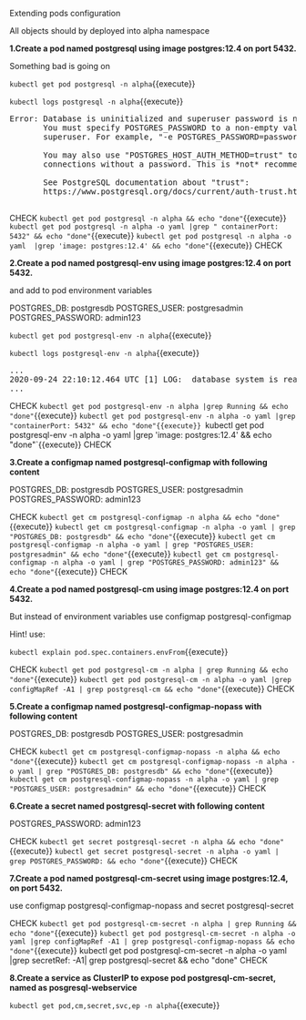 Extending pods configuration

All objects should by deployed into alpha namespace

**1.Create a pod named postgresql using image postgres:12.4 on port 5432.**

Something bad is going on

`kubectl get pod postgresql -n alpha`{{execute}}

`kubectl logs postgresql -n alpha`{{execute}}

<pre>
Error: Database is uninitialized and superuser password is not specified.
       You must specify POSTGRES_PASSWORD to a non-empty value for the
       superuser. For example, "-e POSTGRES_PASSWORD=password" on "docker run".

       You may also use "POSTGRES_HOST_AUTH_METHOD=trust" to allow all
       connections without a password. This is *not* recommended.

       See PostgreSQL documentation about "trust":
       https://www.postgresql.org/docs/current/auth-trust.html

</pre>


CHECK
`kubectl get pod postgresql -n alpha && echo "done"`{{execute}}
`kubectl get pod postgresql -n alpha -o yaml |grep " containerPort: 5432" && echo "done"`{{execute}}
`kubectl get pod postgresql -n alpha -o yaml  |grep 'image: postgres:12.4' && echo "done"`{{execute}}
CHECK

**2.Create a pod named postgresql-env using image postgres:12.4 on port 5432.**

and add to pod environment variables

POSTGRES_DB: postgresdb
POSTGRES_USER: postgresadmin
POSTGRES_PASSWORD: admin123

`kubectl get pod postgresql-env -n alpha`{{execute}}

`kubectl logs postgresql-env -n alpha`{{execute}}

<pre>
...
2020-09-24 22:10:12.464 UTC [1] LOG:  database system is ready to accept connections
...
</pre>


CHECK
`kubectl get pod postgresql-env -n alpha |grep Running && echo "done"`{{execute}}
`kubectl get pod postgresql-env -n alpha -o yaml |grep "containerPort: 5432" && echo "done"{{execute}}
`kubectl get pod postgresql-env -n alpha -o yaml  |grep 'image: postgres:12.4' && echo "done"`{{execute}}
CHECK


**3.Create a configmap named postgresql-configmap with following content**

POSTGRES_DB: postgresdb
POSTGRES_USER: postgresadmin
POSTGRES_PASSWORD: admin123


CHECK
`kubectl get cm postgresql-configmap -n alpha && echo "done"`{{execute}}
`kubectl get cm postgresql-configmap -n alpha -o yaml | grep "POSTGRES_DB: postgresdb" && echo "done"`{{execute}}
`kubectl get cm postgresql-configmap -n alpha -o yaml | grep "POSTGRES_USER: postgresadmin" && echo "done"`{{execute}}
`kubectl get cm postgresql-configmap -n alpha -o yaml | grep "POSTGRES_PASSWORD: admin123" && echo "done"`{{execute}}
CHECK



**4.Create a pod named postgresql-cm using image postgres:12.4 on port 5432.**

But instead of environment variables use configmap postgresql-configmap


Hint!
use:

`kubectl explain pod.spec.containers.envFrom`{{execute}}

CHECK
`kubectl get pod postgresql-cm -n alpha | grep Running && echo "done"`{{execute}}
`kubectl get pod postgresql-cm -n alpha -o yaml |grep configMapRef -A1 | grep postgresql-cm && echo "done"`{{execute}}
CHECK

**5.Create a configmap named postgresql-configmap-nopass with following content**

POSTGRES_DB: postgresdb
POSTGRES_USER: postgresadmin


CHECK
`kubectl get cm postgresql-configmap-nopass -n alpha && echo "done"`{{execute}}
`kubectl get cm postgresql-configmap-nopass -n alpha -o yaml | grep "POSTGRES_DB: postgresdb" && echo "done"`{{execute}}
`kubectl get cm postgresql-configmap-nopass -n alpha -o yaml | grep "POSTGRES_USER: postgresadmin" && echo "done"`{{execute}}
CHECK


**6.Create a secret named postgresql-secret with following content**

POSTGRES_PASSWORD: admin123

CHECK
`kubectl get secret postgresql-secret -n alpha && echo "done"`{{execute}}
`kubectl get secret postgresql-secret -n alpha -o yaml | grep POSTGRES_PASSWORD: && echo "done"`{{execute}}
CHECK

**7.Create a pod named postgresql-cm-secret using image postgres:12.4, on port 5432.**

use 
configmap postgresql-configmap-nopass
and
secret postgresql-secret

CHECK
`kubectl get pod postgresql-cm-secret -n alpha | grep Running && echo "done"`{{execute}}
`kubectl get pod postgresql-cm-secret -n alpha -o yaml |grep configMapRef -A1 | grep postgresql-configmap-nopass && echo "done"`{{execute}}
kubectl get pod postgresql-cm-secret -n alpha -o yaml |grep secretRef: -A1| grep postgresql-secret && echo "done"
CHECK


**8.Create a service as ClusterIP to expose pod postgresql-cm-secret, named as posgresql-webservice**

`kubectl get pod,cm,secret,svc,ep -n alpha`{{execute}}

